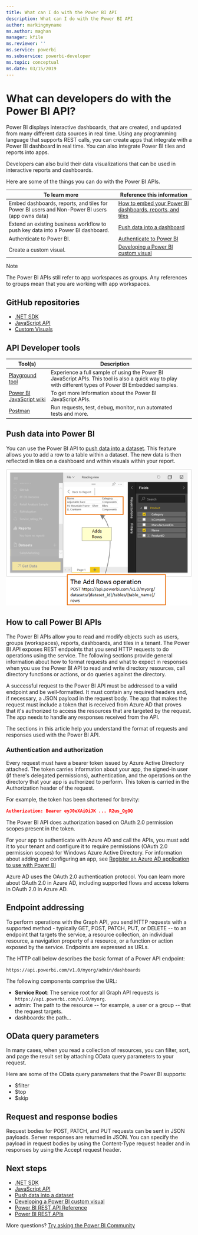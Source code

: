 ```yaml
---
title: What can I do with the Power BI API
description: What can I do with the Power BI API
author: markingmyname
ms.author: maghan
manager: kfile
ms.reviewer: ''
ms.service: powerbi
ms.subservice: powerbi-developer
ms.topic: conceptual
ms.date: 03/15/2019
---
```


# What can developers do with the Power BI API?

Power BI displays interactive dashboards, that are created, and updated from many different data sources in real time. Using any programming language that supports REST calls, you can create apps that integrate with a Power BI dashboard in real time. You can also integrate Power BI tiles and reports into apps.

Developers can also build their data visualizations that can be used in interactive reports and dashboards.

Here are some of the things you can do with the Power BI APIs.

| **To learn more** | **Reference this information** |
| --- | --- |
| Embed dashboards, reports, and tiles for Power BI users and Non-Power BI users (app owns data) |[How to embed your Power BI dashboards, reports, and tiles](embedding-content.md) |
| Extend an existing business workflow to push key data into a Power BI dashboard. |[Push data into a dashboard](walkthrough-push-data.md) |
| Authenticate to Power BI. |[Authenticate to Power BI](get-azuread-access-token.md) |
| Create a custom visual. |[Developing a Power BI custom visual](custom-visual-develop-tutorial.md) |

> [!NOTE]
> The Power BI APIs still refer to app workspaces as groups. Any references to groups mean that you are working with app workspaces.

## GitHub repositories

* [.NET SDK](https://github.com/Microsoft/PowerBI-CSharp)
* [JavaScript API](https://github.com/Microsoft/PowerBI-JavaScript)
* [Custom Visuals](https://github.com/Microsoft/PowerBI-visuals)

## API Developer tools

| Tool(s) | Description |  |  |
|-------------------------|---------------------------------------------------------------------------------------------------------------------------------------------------|---|---|
| [Playground tool](https://microsoft.github.io/PowerBI-JavaScript/demo) | Experience a full sample of using the Power BI JavaScript APIs. This tool is also a quick way to play with different types of Power BI Embedded samples. |  |  |
| [Power BI JavaScript wiki](https://github.com/Microsoft/powerbi-javascript/wiki) | To get more Information about the Power BI JavaScript APIs. |  |  |
| [Postman](https://www.getpostman.com/) | Run requests, test, debug, monitor, run automated tests and more. |

## Push data into Power BI

You can use the Power BI API to [push data into a dataset](walkthrough-push-data.md). This feature allows you to add a row to a table within a dataset. The new data is then reflected in tiles on a dashboard and within visuals within your report.

![Push data sample](media/what-can-you-do/powerbi-push-data.png)

## How to call Power BI APIs

The Power BI APIs allow you to read and modify objects such as users, groups (workspaces), reports, dashboards, and tiles in a tenant. The Power BI API exposes REST endpoints that you send HTTP requests to do operations using the service. The following sections provide general information about how to format requests and what to expect in responses when you use the Power BI API to read and write directory resources, call directory functions or actions, or do queries against the directory.

A successful request to the Power BI API must be addressed to a valid endpoint and be well-formatted. It must contain any required headers and, if necessary, a JSON payload in the request body. The app that makes the request must include a token that is received from Azure AD that proves that it's authorized to access the resources that are targeted by the request. The app needs to handle any responses received from the API.

The sections in this article help you understand the format of requests and responses used with the Power BI API.

### Authentication and authorization

Every request must have a bearer token issued by Azure Active Directory attached. The token carries information about your app, the signed-in user (if there's delegated permissions), authentication, and the operations on the directory that your app is authorized to perform. This token is carried in the Authorization header of the request.

For example, the token has been shortened for brevity:

   ```json
   Authorization: Bearer eyJ0eXAiOiJK ... R2us_QgOQ
   ```

The Power BI API does authorization based on OAuth 2.0 permission scopes present in the token.

For your app to authenticate with Azure AD and call the APIs, you must add it to your tenant and configure it to require permissions (OAuth 2.0 permission scopes) for Windows Azure Active Directory. For information about adding and configuring an app, see [Register an Azure AD application to use with Power BI](register-app.md)

Azure AD uses the OAuth 2.0 authentication protocol. You can learn more about OAuth 2.0 in Azure AD, including supported flows and access tokens in OAuth 2.0 in Azure AD.

## Endpoint addressing

To perform operations with the Graph API, you send HTTP requests with a supported method - typically GET, POST, PATCH, PUT, or DELETE -- to an endpoint that targets the service, a resource collection, an individual resource, a navigation property of a resource, or a function or action exposed by the service. Endpoints are expressed as URLs.

The HTTP call below describes the basic format of a Power API endpoint:

   ```https
   https://api.powerbi.com/v1.0/myorg/admin/dashboards
   ```

The following components comprise the URL:

* **Service Root**: The service root for all Graph API requests is ```https://api.powerbi.com/v1.0/myorg```.
* admin: The path to the resource -- for example, a user or a group -- that the request targets.
* dashboards: the path...

## OData query parameters

In many cases, when you read a collection of resources, you can filter, sort, and page the result set by attaching OData query parameters to your request.

Here are some of the OData query parameters that the Power BI supports:

* $filter
* $top
* $skip

## Request and response bodies

Request bodies for POST, PATCH, and PUT requests can be sent in JSON payloads. Server responses are returned in JSON. You can specify the payload in request bodies by using the Content-Type request header and in responses by using the Accept request header.

## Next steps

* [.NET SDK](https://github.com/Microsoft/PowerBI-CSharp)
* [JavaScript API](https://github.com/Microsoft/PowerBI-JavaScript)
* [Push data into a dataset](walkthrough-push-data.md)
* [Developing a Power BI custom visual](custom-visual-develop-tutorial.md)
* [Power BI REST API Reference](rest-api-reference.md)
* [Power BI REST APIs](https://docs.microsoft.com/rest/api/power-bi/)

More questions? [Try asking the Power BI Community](http://community.powerbi.com/)
